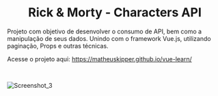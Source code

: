<h1 align="center">Rick & Morty - Characters API</h1>

Projeto com objetivo de desenvolver o consumo de API, bem como a manipulação de seus dados. Unindo com o framework Vue.js, utilizando paginação, Props e outras técnicas.

Acesse o projeto aqui: https://matheuskipper.github.io/vue-learn/

<br>

 ![Screenshot_3](https://github.com/user-attachments/assets/be7b28b5-7fba-4972-92b1-23dc687b1991)
